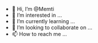 



- 👋 Hi, I’m @Memti
- 👀 I’m interested in ...
- 🌱 I’m currently learning ...
- 💞️ I’m looking to collaborate on ...
- 📫 How to reach me ...

<!---
Memti/Memti is a ✨ special ✨ repository because its `README.md` (this file) appears on your GitHub profile.
You can click the Preview link to take a look at your changes.
--->
